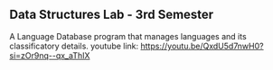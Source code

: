 ## Data Structures Lab - 3rd Semester 

A Language Database program that manages languages and its classificatory details.
youtube link: https://youtu.be/QxdU5d7nwH0?si=zOr9nq--qx_aThIX
